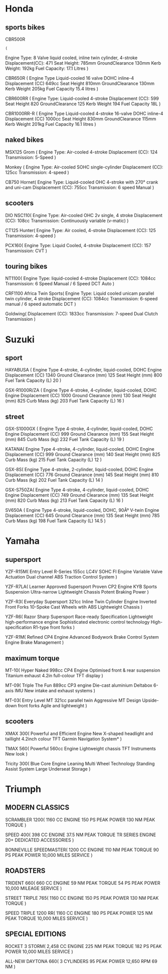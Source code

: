 # Honda

## sports bikes

CBR500R

    (
Engine Type: 8 Valve liquid cooled, inline twin cylinder, 4-stroke
Displacement(CC): 471
Seat Height:	785mm
GroundClearance	130mm
Kerb Weight:	192kg
Fuel Capacity: 17.1 Litres
    )


CBR650R
    (
Engine Type	Liquid-cooled 16 valve DOHC inline-4
Displacement (CC)	649cc
Seat Height	810mm
GroundClearance	130mm
Kerb Weight	205kg
Fuel Capacity	15.4 litres
    )

CBR600RR
    (
Engine Type:	Liquid-cooled 4-stroke
Displacement (CC):	599
Seat Height	820
GroundClearance	125
Kerb Weight	194
Fuel Capacity	18L
    )

CBR1000RR-R
(
Engine Type	Liquid-cooled 4-stroke 16-valve DOHC inline-4
Displacement (CC)	1000cc
Seat Height	830mm
GroundClearance	115mm
Kerb Weight	201kg
Fuel Capacity	16.1 litres
)

## naked bikes

MSX125 Grom
(
    Engine Type: Air-cooled 4-stroke
    Displacement (CC): 124
    Transmission: 5-Speed
)

Monkey
(
    Engine Type: Air-cooled SOHC single-cylinder
    Displacement (CC): 125cc
    Transmission: 4-speed
)

CB750 Hornet(
    Engine Type: Liquid-cooled OHC 4-stroke with 270° crank and uni-cam
    Displacement (CC): 755cc
    Transmission: 6 speed Manual
)

## scooters

DIO NSC110(
    Engine Type: Air-cooled OHC 2v single, 4 stroke
    Displacement (CC): 108cc
    Transmission: Continuously variable (v-matic)
)

CT125 Hunter(
    Engine Type: Air cooled, 4-stroke
    Displacement (CC): 125
    Transmission: 4-speed
)

PCX160(
    Engine Type: Liquid Cooled, 4-stroke
    Displacement (CC): 157
    Transmission: CVT
)

## touring bikes

NT1100(
    Engine Type: liquid-cooled 4-stroke
    Displacement (CC): 1084cc
    Transmission: 6 Speed Manual / 6 Speed DCT Auto
)

CRF1100 Africa Twin Sports(
    Engine Type: Liquid cooled unicam parallel twin cylinder, 4 stroke
    Displacement (CC): 1084cc
    Transmission: 6-speed manual / 6 speed automatic DCT
)

Goldwing(
    Displacement (CC): 1833cc
    Transmission: 7-speed Dual Clutch Transmission
)





# Suzuki

## sport
HAYABUSA
(
Engine Type	4-stroke, 4-cylinder, liquid-cooled, DOHC
Engine Displacement (CC)	1340
Ground Clearance (mm)	125
Seat Height (mm)	800
Fuel Tank Capacity (L)	20
)

GSX-R1000R/ZA
(
    Engine Type	4-stroke, 4-cylinder, liquid-cooled, DOHC
Engine Displacement (CC)	1000
Ground Clearance (mm)	130
Seat Height (mm)	825
Curb Mass (kg)	203
Fuel Tank Capacity (L)	16
)

## street

GSX-S1000GX
(
    Engine Type	4-stroke, 4-cylinder, liquid-cooled, DOHC
Engine Displacement (CC)	999
Ground Clearance (mm)	155
Seat Height (mm)	845
Curb Mass (kg)	232
Fuel Tank Capacity (L)	19
)

KATANA(
    Engine Type	4-stroke, 4-cylinder, liquid-cooled, DOHC
Engine Displacement (CC)	999
Ground Clearance (mm)	140
Seat Height (mm)	825
Curb Mass (kg)	215
Fuel Tank Capacity (L)	12
)

GSX-8S(
    Engine Type	4-stroke, 2-cylinder, liquid-cooled, DOHC
Engine Displacement (CC)	776
Ground Clearance (mm)	145
Seat Height (mm)	810
Curb Mass (kg)	202
Fuel Tank Capacity (L)	14
)

GSX-S750ZA(
    Engine Type	4-stroke, 4-cylinder, liquid-cooled, DOHC
Engine Displacement (CC)	749
Ground Clearance (mm)	135
Seat Height (mm)	820
Curb Mass (kg)	213
Fuel Tank Capacity (L)	16
)

SV650A
(
    Engine Type	4-stroke, liquid-cooled, DOHC, 90Âº V-twin
Engine Displacement (CC)	645
Ground Clearance (mm)	135
Seat Height (mm)	785
Curb Mass (kg)	198
Fuel Tank Capacity (L)	14.5
)


# Yamaha

## supersport

YZF-R15M(
    Entry Level R-Series
    155cc LC4V SOHC FI Engine
    Variable Valve Actuation
    Dual channel ABS
    Traction Control System
)

YZF-R7LA(
    Learner Approved Supersport
    Proven CP2 Engine
    KYB Sports Suspension
    Ultra-narrow Lightweight Chassis
    Potent Braking Power
)

YZF-R3(
    Everyday Supersport
    321cc Inline Twin Cylinder Engine
    Inverted Front Forks
    10-Spoke Cast Wheels wtih ABS
    Lightweight Chassis
)

YZF-R6(
    Razor Sharp Supersport
    Race-ready Specification
    Lightweight high-performance engine
    Sophisticated electronic control technology
    High-specification R1-type front forks
)

YZF-R1M(
    Refined CP4 Engine
    Advanced Bodywork
    Brake Control System
    Engine Brake Management
)

## maximum torque

MT-10(
    Hyper Naked
    998cc CP4 Engine
    Optimised front & rear suspension
    Titanium exhaust
    4.2in full-colour TFT display
)

MT-09(
    Triple The Fun
    889cc CP3 engine
    Die-cast aluminium Deltabox
    6-axis IMU
    New intake and exhaust systems
)

MT-03(
    Entry Level MT
    321cc parallel twin
    Aggressive MT Design
    Upside-down front forks
    Agile and lightweight
)


## scooters

XMAX 300(
    Powerful and Efficient Engine
    New X-shaped headlight and taillight
    4.2inch colour TFT
    Garmin Navigation System*
)

TMAX 560(
    Powerful 560cc Engine
    Lightweight chassis
    TFT Instruments
    New look
)

Tricity 300(
    Blue Core Engine
    Leaning Multi Wheel Technology
    Standing Assist System
    Large Underseat Storage
)

# Triumph

## MODERN CLASSICS

SCRAMBLER 1200(
    1160	CC ENGINE
150	PS PEAK POWER
130	NM PEAK TORQUE
)

SPEED 400(
    398	CC ENGINE
37.5	NM PEAK TORQUE
TR	SERIES ENGINE
20+	DEDICATED ACCESSORIES
)

BONNEVILLE SPEEDMASTER(
    1200	CC ENGINE
110	NM PEAK TORQUE
90	PS PEAK POWER
10,000	MILES SERVICE
)

## ROADSTERS

TRIDENT 660(
    660	CC ENGINE
59	NM PEAK TORQUE
54	PS PEAK POWER
10,000	MILEAGE SERVICE
)

STREET TRIPLE 765(
    1160	CC ENGINE
150	PS PEAK POWER
130	NM PEAK TORQUE
)

SPEED TRIPLE 1200 RR(
    1160	CC ENGINE
180	PS PEAK POWER
125	NM PEAK TORQUE
10,000	MILES SERVICE
)

## SPECIAL EDITIONS

ROCKET 3 STORM(
    2,458	CC ENGINE
225	NM PEAK TORQUE
182	PS PEAK POWER
10,000	MILES SERVICE
)

ALL-NEW DAYTONA 660(
    3	CYLINDERS
95	PEAK POWER
12,650	RPM
69	NM
)

